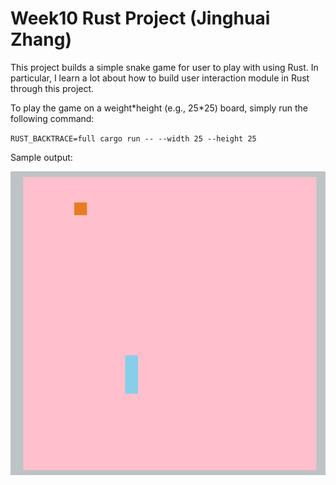 # Week10 Rust Project (Jinghuai Zhang)

This project builds a simple snake game for user to play with using Rust. In particular, I learn a lot about how to build user interaction module in Rust through this project.

To play the game on a weight\*height (e.g., 25\*25) board, simply run the following command:

``RUST_BACKTRACE=full cargo run -- --width 25 --height 25``

Sample output:

<img width="642" src="./assets/1.png">
